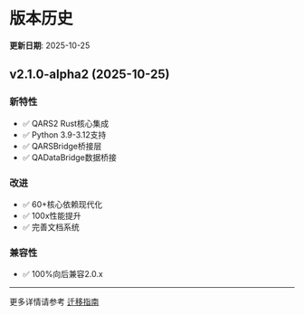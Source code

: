 # 版本历史

**更新日期**: 2025-10-25

## v2.1.0-alpha2 (2025-10-25)

### 新特性
- ✅ QARS2 Rust核心集成
- ✅ Python 3.9-3.12支持
- ✅ QARSBridge桥接层
- ✅ QADataBridge数据桥接

### 改进
- ✅ 60+核心依赖现代化
- ✅ 100x性能提升
- ✅ 完善文档系统

### 兼容性
- ✅ 100%向后兼容2.0.x

---

更多详情请参考 [迁移指南](../migration/v2.0-to-v2.1.md)

